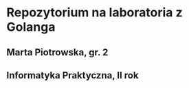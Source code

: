 # Repozytorium na laboratoria z Golanga
## Marta Piotrowska, gr. 2
## Informatyka Praktyczna, II rok
